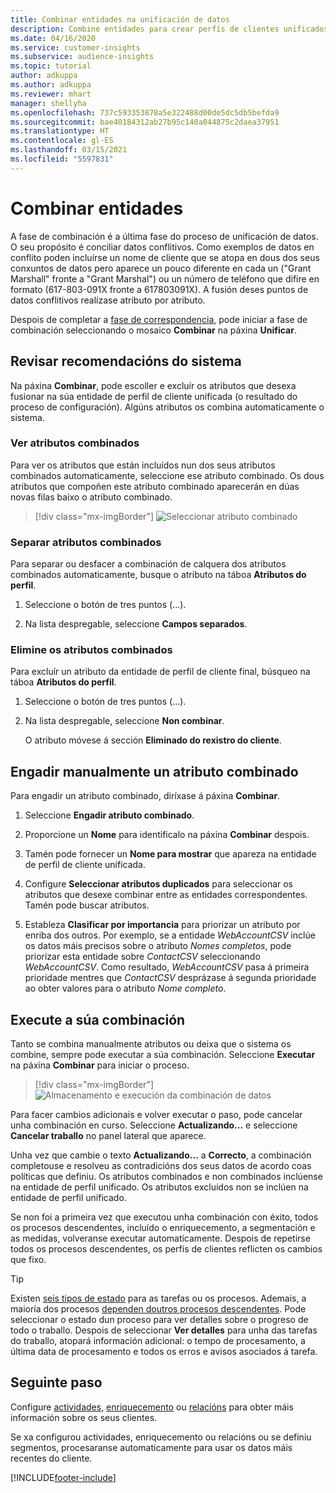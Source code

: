 ```yaml
---
title: Combinar entidades na unificación de datos
description: Combine entidades para crear perfís de clientes unificados.
ms.date: 04/16/2020
ms.service: customer-insights
ms.subservice: audience-insights
ms.topic: tutorial
author: adkuppa
ms.author: adkuppa
ms.reviewer: mhart
manager: shellyha
ms.openlocfilehash: 737c593353878a5e322488d00de5dc5db5befda9
ms.sourcegitcommit: bae40184312ab27b95c140a044875c2daea37951
ms.translationtype: HT
ms.contentlocale: gl-ES
ms.lasthandoff: 03/15/2021
ms.locfileid: "5597831"
---
```

# <a name="merge-entities"></a>Combinar entidades

A fase de combinación é a última fase do proceso de unificación de datos. O seu propósito é conciliar datos conflitivos. Como exemplos de datos en conflito poden incluírse un nome de cliente que se atopa en dous dos seus conxuntos de datos pero aparece un pouco diferente en cada un ("Grant Marshall" fronte a "Grant Marshal") ou un número de teléfono que difire en formato (617-803-091X fronte a 617803091X). A fusión deses puntos de datos conflitivos realízase atributo por atributo.

Despois de completar a [fase de correspondencia](match-entities.md), pode iniciar a fase de combinación seleccionando o mosaico **Combinar** na páxina **Unificar**.

## <a name="review-system-recommendations"></a>Revisar recomendacións do sistema

Na páxina **Combinar**, pode escoller e excluír os atributos que desexa fusionar na súa entidade de perfil de cliente unificada (o resultado do proceso de configuración). Algúns atributos os combina automaticamente o sistema.

### <a name="view-merged-attributes"></a>Ver atributos combinados

Para ver os atributos que están incluídos nun dos seus atributos combinados automaticamente, seleccione ese atributo combinado. Os dous atributos que compoñen este atributo combinado aparecerán en dúas novas filas baixo o atributo combinado.

> [!div class="mx-imgBorder"]
> ![Seleccionar atributo combinado](media/configure-data-merge-profile-attributes.png "Seleccionar atributo combinado")

### <a name="separate-merged-attributes"></a>Separar atributos combinados

Para separar ou desfacer a combinación de calquera dos atributos combinados automaticamente, busque o atributo na táboa **Atributos do perfil**.

1. Seleccione o botón de tres puntos (...).
  
2. Na lista despregable, seleccione **Campos separados**.

### <a name="remove-merged-attributes"></a>Elimine os atributos combinados

Para excluír un atributo da entidade de perfil de cliente final, búsqueo na táboa **Atributos do perfil**.

1. Seleccione o botón de tres puntos (...).
  
2. Na lista despregable, seleccione **Non combinar**.

   O atributo móvese á sección **Eliminado do rexistro do cliente**.

## <a name="manually-add-a-merged-attribute"></a>Engadir manualmente un atributo combinado

Para engadir un atributo combinado, diríxase á páxina **Combinar**.

1. Seleccione **Engadir atributo combinado**.

2. Proporcione un **Nome** para identificalo na páxina **Combinar** despois.

3. Tamén pode fornecer un **Nome para mostrar** que apareza na entidade de perfil de cliente unificada.

4. Configure **Seleccionar atributos duplicados** para seleccionar os atributos que desexe combinar entre as entidades correspondentes. Tamén pode buscar atributos.

5. Estableza **Clasificar por importancia** para priorizar un atributo por enriba dos outros. Por exemplo, se a entidade *WebAccountCSV* inclúe os datos máis precisos sobre o atributo *Nomes completos*, pode priorizar esta entidade sobre *ContactCSV* seleccionando *WebAccountCSV*. Como resultado, *WebAccountCSV* pasa á primeira prioridade mentres que *ContactCSV* desprázase á segunda prioridade ao obter valores para o atributo *Nome completo*.

## <a name="run-your-merge"></a>Execute a súa combinación

Tanto se combina manualmente atributos ou deixa que o sistema os combine, sempre pode executar a súa combinación. Seleccione **Executar** na páxina **Combinar** para iniciar o proceso.

> [!div class="mx-imgBorder"]
> ![Almacenamento e execución da combinación de datos](media/configure-data-merge-save-run.png "Almacenamento e execución da combinación de datos")

Para facer cambios adicionais e volver executar o paso, pode cancelar unha combinación en curso. Seleccione **Actualizando...** e seleccione **Cancelar traballo** no panel lateral que aparece.

Unha vez que cambie o texto **Actualizando...** a **Correcto**, a combinación completouse e resolveu as contradicións dos seus datos de acordo coas políticas que definiu. Os atributos combinados e non combinados inclúense na entidade de perfil unificado. Os atributos excluídos non se inclúen na entidade de perfil unificado.

Se non foi a primeira vez que executou unha combinación con éxito, todos os procesos descendentes, incluído o enriquecemento, a segmentación e as medidas, volveranse executar automaticamente. Despois de repetirse todos os procesos descendentes, os perfís de clientes reflicten os cambios que fixo.

> [!TIP]
> Existen [seis tipos de estado](system.md#status-types) para as tarefas ou os procesos. Ademais, a maioría dos procesos [dependen doutros procesos descendentes](system.md#refresh-policies). Pode seleccionar o estado dun proceso para ver detalles sobre o progreso de todo o traballo. Despois de seleccionar **Ver detalles** para unha das tarefas do traballo, atopará información adicional: o tempo de procesamento, a última data de procesamento e todos os erros e avisos asociados á tarefa.

## <a name="next-step"></a>Seguinte paso

Configure [actividades](activities.md), [enriquecemento](enrichment-microsoft-graph.md) ou [relacións](relationships.md) para obter máis información sobre os seus clientes.

Se xa configurou actividades, enriquecemento ou relacións ou se definiu segmentos, procesaranse automaticamente para usar os datos máis recentes do cliente.




[!INCLUDE[footer-include](../includes/footer-banner.md)]